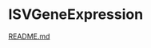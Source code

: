 # ISVGeneExpression
[README.md](https://github.com/LiangfangLi/ISVGeneExpression/files/7431915/README.md)
